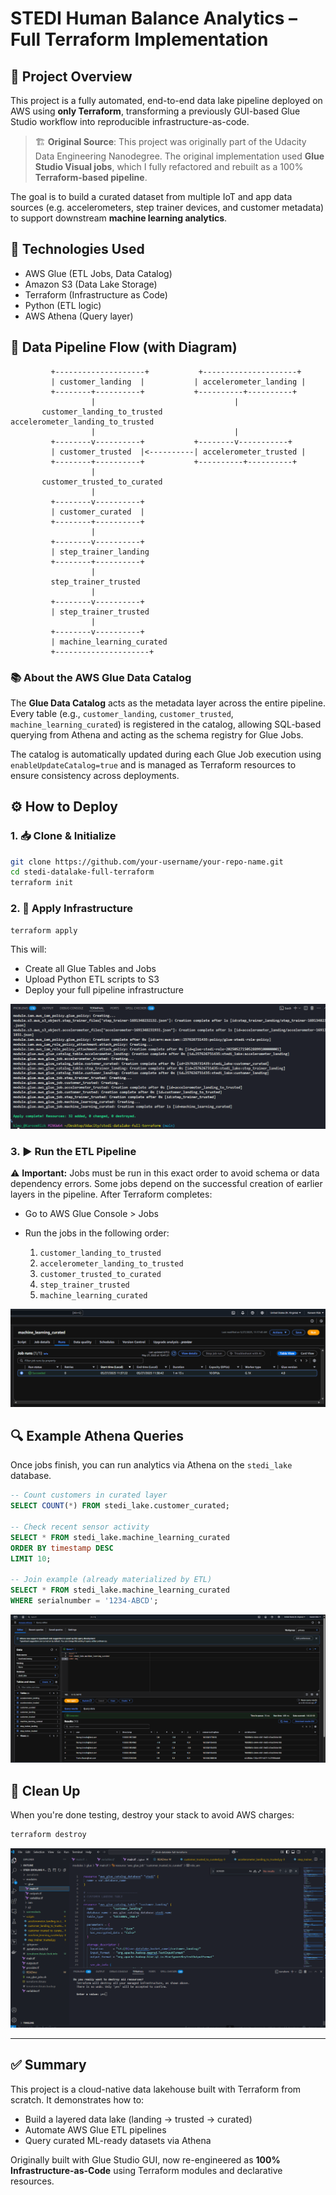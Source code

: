 # STEDI Human Balance Analytics – Full Terraform Implementation

## 🧠 Project Overview

This project is a fully automated, end-to-end data lake pipeline deployed on AWS using **only Terraform**, transforming a previously GUI-based Glue Studio workflow into reproducible infrastructure-as-code.

> 🏗️ **Original Source**: This project was originally part of the Udacity Data Engineering Nanodegree. The original implementation used **Glue Studio Visual jobs**, which I fully refactored and rebuilt as a 100% **Terraform-based pipeline**.

The goal is to build a curated dataset from multiple IoT and app data sources (e.g. accelerometers, step trainer devices, and customer metadata) to support downstream **machine learning analytics**.

## 📌 Technologies Used

* AWS Glue (ETL Jobs, Data Catalog)
* Amazon S3 (Data Lake Storage)
* Terraform (Infrastructure as Code)
* Python (ETL logic)
* AWS Athena (Query layer)

## 🔁 Data Pipeline Flow (with Diagram)

```text
         +--------------------+           +---------------------+
         | customer_landing  |           | accelerometer_landing |
         +--------+----------+           +----------+----------+
                  |                               |
       customer_landing_to_trusted     accelerometer_landing_to_trusted
                  |                               |
         +--------v----------+           +--------v-----------+
         | customer_trusted  |<----------| accelerometer_trusted |
         +--------+----------+           +----------+----------+
                  |
       customer_trusted_to_curated
                  |
         +--------v----------+
         | customer_curated  |
         +--------+----------+
                  |
         +--------v----------+
         | step_trainer_landing
         +--------+----------+
                  |
         step_trainer_trusted
                  |
         +--------v----------+
         | step_trainer_trusted
                  |
         +--------v----------+
         | machine_learning_curated
         +---------------------+
```

### 📚 About the AWS Glue Data Catalog

The **Glue Data Catalog** acts as the metadata layer across the entire pipeline. Every table (e.g., `customer_landing`, `customer_trusted`, `machine_learning_curated`) is registered in the catalog, allowing SQL-based querying from Athena and acting as the schema registry for Glue Jobs.

The catalog is automatically updated during each Glue Job execution using `enableUpdateCatalog=true` and is managed as Terraform resources to ensure consistency across deployments.

## ⚙️ How to Deploy

### 1. 📥 Clone & Initialize

```bash
git clone https://github.com/your-username/your-repo-name.git
cd stedi-datalake-full-terraform
terraform init
```

### 2. 🚀 Apply Infrastructure

```bash
terraform apply
```

This will:

* Create all Glue Tables and Jobs
* Upload Python ETL scripts to S3
* Deploy your full pipeline infrastructure

![Terraform Apply](screenshots/repo/terraform-apply.png)

### 3. ▶️ Run the ETL Pipeline

⚠️ **Important:** Jobs must be run in this exact order to avoid schema or data dependency errors. Some jobs depend on the successful creation of earlier layers in the pipeline.
After Terraform completes:

* Go to AWS Glue Console > Jobs
* Run the jobs in the following order:

  1. `customer_landing_to_trusted`
  2. `accelerometer_landing_to_trusted`
  3. `customer_trusted_to_curated`
  4. `step_trainer_trusted`
  5. `machine_learning_curated`

![Machine Learning Job](screenshots/repo/machine-job.png)


## 🔍 Example Athena Queries

Once jobs finish, you can run analytics via Athena on the `stedi_lake` database.

```sql
-- Count customers in curated layer
SELECT COUNT(*) FROM stedi_lake.customer_curated;

-- Check recent sensor activity
SELECT * FROM stedi_lake.machine_learning_curated
ORDER BY timestamp DESC
LIMIT 10;

-- Join example (already materialized by ETL)
SELECT * FROM stedi_lake.machine_learning_curated
WHERE serialnumber = '1234-ABCD';
```
![Data Catalog Tables](screenshots/repo/tables-datalake.png)

## 💸 Clean Up

When you're done testing, destroy your stack to avoid AWS charges:

```bash
terraform destroy
```
![Terraform Destroy](screenshots/repo/terraform-destroy.png)

---

## ✅ Summary

This project is a cloud-native data lakehouse built with Terraform from scratch. It demonstrates how to:

* Build a layered data lake (landing → trusted → curated)
* Automate AWS Glue ETL pipelines
* Query curated ML-ready datasets via Athena

Originally built with Glue Studio GUI, now re-engineered as **100% Infrastructure-as-Code** using Terraform modules and declarative resources.
